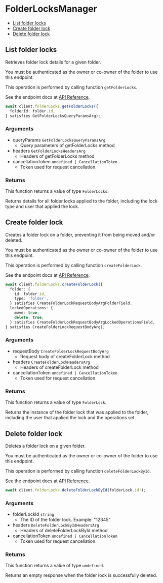# FolderLocksManager

- [List folder locks](#list-folder-locks)
- [Create folder lock](#create-folder-lock)
- [Delete folder lock](#delete-folder-lock)

## List folder locks

Retrieves folder lock details for a given folder.

You must be authenticated as the owner or co-owner of the folder to
use this endpoint.

This operation is performed by calling function `getFolderLocks`.

See the endpoint docs at
[API Reference](https://developer.box.com/reference/get-folder-locks/).

<!-- sample get_folder_locks -->

```ts
await client.folderLocks.getFolderLocks({
  folderId: folder.id,
} satisfies GetFolderLocksQueryParamsArg);
```

### Arguments

- queryParams `GetFolderLocksQueryParamsArg`
  - Query parameters of getFolderLocks method
- headers `GetFolderLocksHeadersArg`
  - Headers of getFolderLocks method
- cancellationToken `undefined | CancellationToken`
  - Token used for request cancellation.

### Returns

This function returns a value of type `FolderLocks`.

Returns details for all folder locks applied to the folder, including the
lock type and user that applied the lock.

## Create folder lock

Creates a folder lock on a folder, preventing it from being moved and/or
deleted.

You must be authenticated as the owner or co-owner of the folder to
use this endpoint.

This operation is performed by calling function `createFolderLock`.

See the endpoint docs at
[API Reference](https://developer.box.com/reference/post-folder-locks/).

<!-- sample post_folder_locks -->

```ts
await client.folderLocks.createFolderLock({
  folder: {
    id: folder.id,
    type: 'folder',
  } satisfies CreateFolderLockRequestBodyArgFolderField,
  lockedOperations: {
    move: true,
    delete: true,
  } satisfies CreateFolderLockRequestBodyArgLockedOperationsField,
} satisfies CreateFolderLockRequestBodyArg);
```

### Arguments

- requestBody `CreateFolderLockRequestBodyArg`
  - Request body of createFolderLock method
- headers `CreateFolderLockHeadersArg`
  - Headers of createFolderLock method
- cancellationToken `undefined | CancellationToken`
  - Token used for request cancellation.

### Returns

This function returns a value of type `FolderLock`.

Returns the instance of the folder lock that was applied to the folder,
including the user that applied the lock and the operations set.

## Delete folder lock

Deletes a folder lock on a given folder.

You must be authenticated as the owner or co-owner of the folder to
use this endpoint.

This operation is performed by calling function `deleteFolderLockById`.

See the endpoint docs at
[API Reference](https://developer.box.com/reference/delete-folder-locks-id/).

<!-- sample delete_folder_locks_id -->

```ts
await client.folderLocks.deleteFolderLockById(folderLock.id!);
```

### Arguments

- folderLockId `string`
  - The ID of the folder lock. Example: "12345"
- headers `DeleteFolderLockByIdHeadersArg`
  - Headers of deleteFolderLockById method
- cancellationToken `undefined | CancellationToken`
  - Token used for request cancellation.

### Returns

This function returns a value of type `undefined`.

Returns an empty response when the folder lock is successfully deleted.
